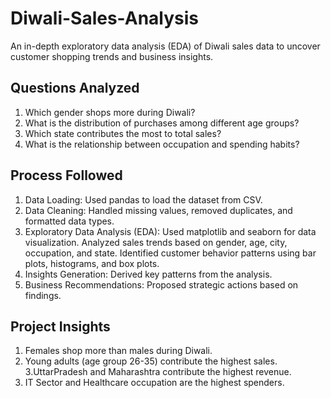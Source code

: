 # Diwali-Sales-Analysis
An in-depth exploratory data analysis (EDA) of Diwali sales data to uncover customer shopping trends and business insights.

## Questions Analyzed
1. Which gender shops more during Diwali?
2. What is the distribution of purchases among different age groups?
3. Which state contributes the most to total sales?
4. What is the relationship between occupation and spending habits?

## Process Followed
1. Data Loading: Used pandas to load the dataset from CSV.
2. Data Cleaning: Handled missing values, removed duplicates, and formatted data types.
3. Exploratory Data Analysis (EDA):
      Used matplotlib and seaborn for data visualization.
      Analyzed sales trends based on gender, age, city, occupation, and state.
      Identified customer behavior patterns using bar plots, histograms, and box plots.
4. Insights Generation: Derived key patterns from the analysis.
5. Business Recommendations: Proposed strategic actions based on findings.

## Project Insights
1. Females shop more than males during Diwali.
2. Young adults (age group 26-35) contribute the highest sales.
3.UttarPradesh and Maharashtra contribute the highest revenue.
4. IT Sector and Healthcare occupation are the highest spenders.

